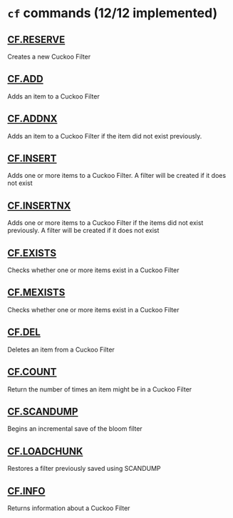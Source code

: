 # `cf` commands (12/12 implemented)

## [CF.RESERVE](https://redis.io/commands/cf.reserve/)

Creates a new Cuckoo Filter

## [CF.ADD](https://redis.io/commands/cf.add/)

Adds an item to a Cuckoo Filter

## [CF.ADDNX](https://redis.io/commands/cf.addnx/)

Adds an item to a Cuckoo Filter if the item did not exist previously.

## [CF.INSERT](https://redis.io/commands/cf.insert/)

Adds one or more items to a Cuckoo Filter. A filter will be created if it does not exist

## [CF.INSERTNX](https://redis.io/commands/cf.insertnx/)

Adds one or more items to a Cuckoo Filter if the items did not exist previously. A filter will be created if it does not exist

## [CF.EXISTS](https://redis.io/commands/cf.exists/)

Checks whether one or more items exist in a Cuckoo Filter

## [CF.MEXISTS](https://redis.io/commands/cf.mexists/)

Checks whether one or more items exist in a Cuckoo Filter

## [CF.DEL](https://redis.io/commands/cf.del/)

Deletes an item from a Cuckoo Filter

## [CF.COUNT](https://redis.io/commands/cf.count/)

Return the number of times an item might be in a Cuckoo Filter

## [CF.SCANDUMP](https://redis.io/commands/cf.scandump/)

Begins an incremental save of the bloom filter

## [CF.LOADCHUNK](https://redis.io/commands/cf.loadchunk/)

Restores a filter previously saved using SCANDUMP

## [CF.INFO](https://redis.io/commands/cf.info/)

Returns information about a Cuckoo Filter




